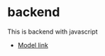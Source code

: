 # backend 

This is backend with javascript
- [Model link](https://app.eraser.io/workspace/YtPqZ1VogxGy1jzIDkzj?origin=share)

